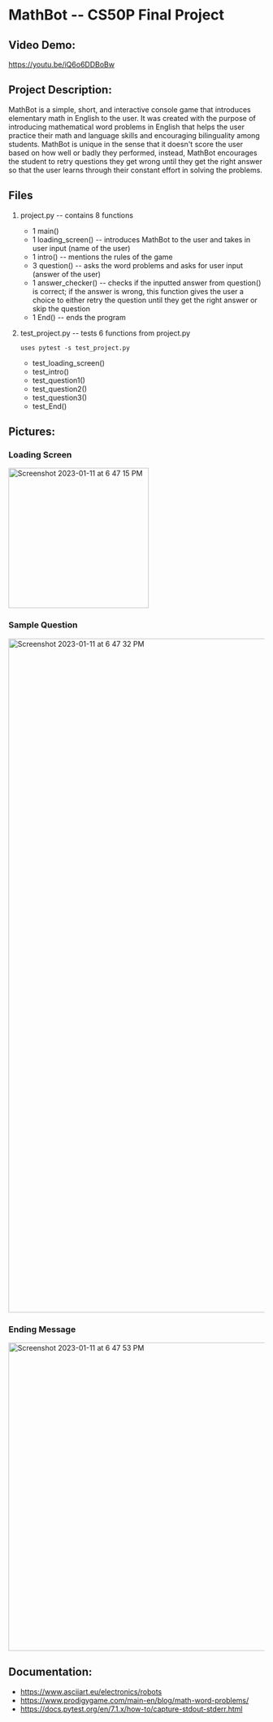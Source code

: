# MathBot -- CS50P Final Project
## Video Demo:
https://youtu.be/iQ6o6DDBoBw

## Project Description:
MathBot is a simple, short, and interactive console game that introduces elementary math in English to the user. It was created with the purpose of introducing mathematical word problems in English that helps the user practice their math and language skills and encouraging bilinguality among students. MathBot is unique in the sense that it doesn't score the user based on how well or badly they performed, instead, MathBot encourages the student to retry questions they get wrong until they get the right answer so that the user learns through their constant effort in solving the problems.

## Files
1. project.py -- contains 8 functions
   - 1 main()
   - 1 loading_screen() -- introduces MathBot to the user and takes in user input (name of the user)
   - 1 intro() -- mentions the rules of the game
   - 3 question() -- asks the word problems and asks for user input (answer of the user)
   - 1 answer_checker() -- checks if the inputted answer from question() is correct; if the answer is wrong, this function gives the user a choice to either retry the question until they get the right answer or skip the question
   - 1 End() -- ends the program

2. test_project.py -- tests 6 functions from project.py
   ```
   uses pytest -s test_project.py
   ```
   - test_loading_screen()
   - test_intro()
   - test_question1()
   - test_question2()
   - test_question3()
   - test_End()

## Pictures:
### Loading Screen
<img width="276" alt="Screenshot 2023-01-11 at 6 47 15 PM" src="https://user-images.githubusercontent.com/84829334/211774176-625d6dfd-5a63-4e62-be15-5998f2187089.png">

### Sample Question
<img width="1327" alt="Screenshot 2023-01-11 at 6 47 32 PM" src="https://user-images.githubusercontent.com/84829334/211774225-b5d03aaf-2e1c-4078-9624-405b0723268f.png">

### Ending Message
<img width="607" alt="Screenshot 2023-01-11 at 6 47 53 PM" src="https://user-images.githubusercontent.com/84829334/211773615-ad86c62f-1b08-449e-bb3c-87a4256ca919.png">

## Documentation:
- https://www.asciiart.eu/electronics/robots
- https://www.prodigygame.com/main-en/blog/math-word-problems/
- https://docs.pytest.org/en/7.1.x/how-to/capture-stdout-stderr.html


